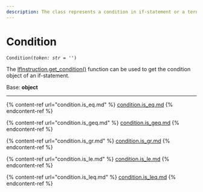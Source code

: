 ```yaml
---
description: The class represents a condition in if-statement or a ternary operator.
---
```


# Condition

`Condition(`_`token: str = ''`_`)`

The [IfInstruction.get\_condition()](../ifinstruction/ifinstruction.get\_condition.md) function can be used to get the condition object of an if-statement.

Base: **object**

***

{% content-ref url="condition.is_eq.md" %}
[condition.is\_eq.md](condition.is\_eq.md)
{% endcontent-ref %}

{% content-ref url="condition.is_geq.md" %}
[condition.is\_geq.md](condition.is\_geq.md)
{% endcontent-ref %}

{% content-ref url="condition.is_gr.md" %}
[condition.is\_gr.md](condition.is\_gr.md)
{% endcontent-ref %}

{% content-ref url="condition.is_le.md" %}
[condition.is\_le.md](condition.is\_le.md)
{% endcontent-ref %}

{% content-ref url="condition.is_leq.md" %}
[condition.is\_leq.md](condition.is\_leq.md)
{% endcontent-ref %}
